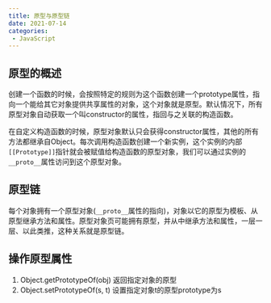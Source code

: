 ```yaml
---
title: 原型与原型链
date: 2021-07-14
categories: 
 - JavaScript
---
```


## 原型的概述
创建一个函数的时候，会按照特定的规则为这个函数创建一个prototype属性，指向一个能给其它对象提供共享属性的对象，这个对象就是原型。默认情况下，所有原型对象自动获取一个叫constructor的属性，指回与之关联的构造函数。

在自定义构造函数的时候，原型对象默认只会获得constructor属性，其他的所有方法都继承自Object。每次调用构造函数创建一个新实例，这个实例的内部`[[Prototype]]`指针就会被赋值给构造函数的原型对象，我们可以通过实例的`__proto__`属性访问到这个原型对象。

## 原型链
每个对象拥有一个原型对象(`__proto__`属性的指向)，对象以它的原型为模板、从原型继承方法和属性。原型对象页可能拥有原型，并从中继承方法和属性，一层一层、以此类推，这种关系就是原型链。

## 操作原型属性

1. Object.getPrototypeOf(obj) 返回指定对象的原型
2. Object.setPrototypeOf(s, t) 设置指定对象t的原型prototype为s
